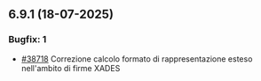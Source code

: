 ## 6.9.1 (18-07-2025)

### Bugfix: 1
- [#38718](https://parermine.regione.emilia-romagna.it/issues/38718) Correzione calcolo formato di rappresentazione esteso nell'ambito di firme XADES 
